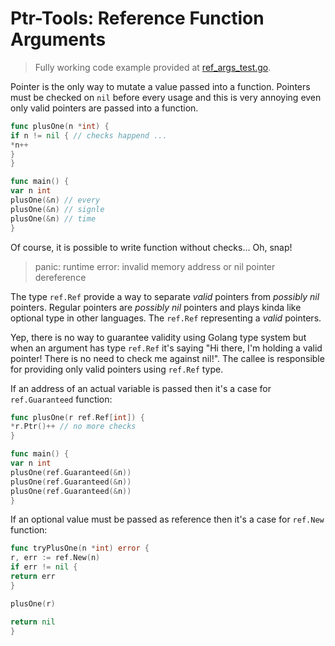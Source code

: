 # Ptr-Tools: Reference Function Arguments

> Fully working code example provided at [ref_args_test.go](../examples/ref_args_test.go).


Pointer is the only way to mutate a value passed into a function. Pointers must be checked on `nil` before every usage
and this is very annoying even only valid pointers are passed into a function.

```go
func plusOne(n *int) {
if n != nil { // checks happend ...
*n++
}
}

func main() {
var n int
plusOne(&n) // every
plusOne(&n) // signle
plusOne(&n) // time
}
```

Of course, it is possible to write function without checks... Oh, snap!

> panic: runtime error: invalid memory address or nil pointer dereference

The type `ref.Ref` provide a way to separate *valid* pointers from *possibly nil* pointers. Regular pointers are
*possibly nil* pointers and plays kinda like optional type in other languages. The `ref.Ref` representing a *valid*
pointers.

Yep, there is no way to guarantee validity using Golang type system but when an argument has type `ref.Ref` it's
saying "Hi there, I'm holding a valid pointer! There is no need to check me against nil!". The callee is responsible for
providing only valid pointers using `ref.Ref` type.

If an address of an actual variable is passed then it's a case for `ref.Guaranteed` function:

```go
func plusOne(r ref.Ref[int]) {
*r.Ptr()++ // no more checks
}

func main() {
var n int
plusOne(ref.Guaranteed(&n))
plusOne(ref.Guaranteed(&n))
plusOne(ref.Guaranteed(&n))
}
```

If an optional value must be passed as reference then it's a case for `ref.New` function:

```go
func tryPlusOne(n *int) error {
r, err := ref.New(n)
if err != nil {
return err
}

plusOne(r)

return nil
}
```
